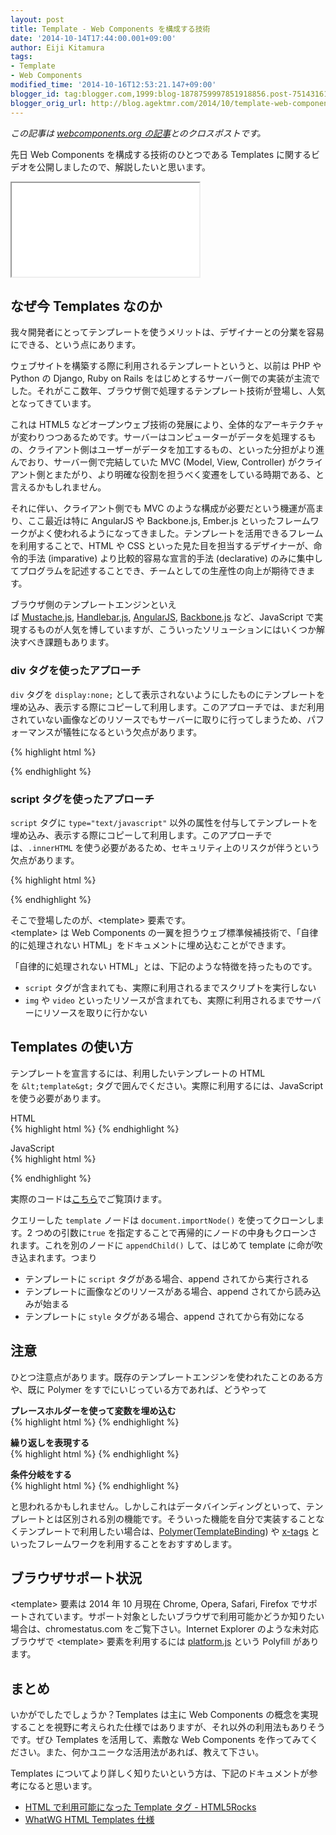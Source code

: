 ```yaml
---
layout: post
title: Template - Web Components を構成する技術
date: '2014-10-14T17:44:00.001+09:00'
author: Eiji Kitamura
tags:
- Template
- Web Components
modified_time: '2014-10-16T12:53:21.147+09:00'
blogger_id: tag:blogger.com,1999:blog-1878759997851918856.post-7514316136270000024
blogger_orig_url: http://blog.agektmr.com/2014/10/template-web-components.html
---
```


*この記事は [webcomponents.org の記事](http://webcomponents.org/articles/introduction-to-template-element/)とのクロスポストです。*
  
先日 Web Components を構成する技術のひとつである Templates に関するビデオを公開しましたので、解説したいと思います。  

<!-- excerpt -->

<div class="video-wrap">
  <iframe src="//www.youtube.com/embed/qC5xK6H0GlQ"></iframe>
</div>
  
## なぜ今 Templates なのか
我々開発者にとってテンプレートを使うメリットは、デザイナーとの分業を容易にできる、という点にあります。  
  
ウェブサイトを構築する際に利用されるテンプレートというと、以前は PHP や Python の Django, Ruby on Rails をはじめとするサーバー側での実装が主流でした。それがここ数年、ブラウザ側で処理するテンプレート技術が登場し、人気となってきています。   
  
これは HTML5 などオープンウェブ技術の発展により、全体的なアーキテクチャが変わりつつあるためです。サーバーはコンピューターがデータを処理するもの、クライアント側はユーザーがデータを加工するもの、といった分担がより進んでおり、サーバー側で完結していた MVC (Model, View, Controller) がクライアント側とまたがり、より明確な役割を担うべく変遷をしている時期である、と言えるかもしれません。  
  
それに伴い、クライアント側でも MVC のような構成が必要だという機運が高まり、ここ最近は特に AngularJS や Backbone.js, Ember.js といったフレームワークがよく使われるようになってきました。テンプレートを活用できるフレームを利用することで、HTML や CSS といった見た目を担当するデザイナーが、命令的手法 (imparative) より比較的容易な宣言的手法 (declarative) のみに集中してプログラムを記述することでき、チームとしての生産性の向上が期待できます。  
  
ブラウザ側のテンプレートエンジンといえば [Mustache.js](http://mustache.github.io/), [Handlebar.js](http://handlebarsjs.com/), [AngularJS](https://angularjs.org/), [Backbone.js](http://backbonejs.org/) など、JavaScript で実現するものが人気を博していますが、こういったソリューションにはいくつか解決すべき課題もあります。   

### div タグを使ったアプローチ
`div` タグを `display:none;` として表示されないようにしたものにテンプレートを埋め込み、表示する際にコピーして利用します。このアプローチでは、まだ利用されていない画像などのリソースでもサーバーに取りに行ってしまうため、パフォーマンスが犠牲になるという欠点があります。  

{% highlight html %}
<div style="display:none;">
  <div>
    <h1>Web Components</h1>
    <img src="http://webcomponents.org/img/logo.svg">
  </div>
</div>
{% endhighlight %}

### script タグを使ったアプローチ
`script` タグに `type="text/javascript"` 以外の属性を付与してテンプレートを埋め込み、表示する際にコピーして利用します。このアプローチでは、`.innerHTML` を使う必要があるため、セキュリティ上のリスクが伴うという欠点があります。  

{% highlight html %}
<script type="text/template">
  <div>
    <h1>Web Components</h1>
    <img src="http://webcomponents.org/img/logo.svg">
  </div>
</script>
{% endhighlight %}

そこで登場したのが、&lt;template&gt; 要素です。   
&lt;template&gt; は Web Components の一翼を担うウェブ標準候補技術で、「自律的に処理されない HTML」をドキュメントに埋め込むことができます。   
  
「自律的に処理されない HTML」とは、下記のような特徴を持ったものです。   

* `script` タグが含まれても、実際に利用されるまでスクリプトを実行しない
* `img` や `video` といったリソースが含まれても、実際に利用されるまでサーバーにリソースを取りに行かない

## Templates の使い方
テンプレートを宣言するには、利用したいテンプレートの HTML を `&lt;template&gt;` タグで囲んでください。実際に利用するには、JavaScript を使う必要があります。   
  
HTML  
{% highlight html %}
<template id="template">
  <style>
    ...
  </style>
  <div id="container">
    <img src="http://webcomponents.org/img/logo.svg">
  </div>
</template>
{% endhighlight %}
  
JavaScript  
{% highlight html %}
<script>
  var template = document.querySelector('#template');
  var clone = document.importNode(template.content, true);
  var host = document.querySelector('#host');
  host.appendChild(clone);
</script>
<div id="host"></div>
{% endhighlight %}
  
実際のコードは[こちら](http://jsbin.com/qaxiw/6/edit)でご覧頂けます。  
  
クエリーした `template` ノードは `document.importNode()` を使ってクローンします。2 つめの引数に`true` を指定することで再帰的にノードの中身もクローンされます。これを別のノードに `appendChild()` して、はじめて template に命が吹き込まれます。つまり   

* テンプレートに `script` タグがある場合、append されてから実行される
* テンプレートに画像などのリソースがある場合、append されてから読み込みが始まる
* テンプレートに `style` タグがある場合、append されてから有効になる

## 注意
ひとつ注意点があります。既存のテンプレートエンジンを使われたことのある方や、既に Polymer をすでにいじっている方であれば、どうやって   
  
**プレースホルダーを使って変数を埋め込む**  
{% highlight html %}
<template bind="{{items}}"></template>
{% endhighlight %}

**繰り返しを表現する**  
{% highlight html %}
<template repeat="{{item in items}}"></template>
{% endhighlight %}

**条件分岐をする**  
{% highlight html %}
<template if="{{item.active}}"></template>
{% endhighlight %}
  
と思われるかもしれません。しかしこれはデータバインディングといって、テンプレートとは区別される別の機能です。そういった機能を自分で実装することなくテンプレートで利用したい場合は、[Polymer](http://www.polymer-project.org/)([TemplateBinding](https://github.com/Polymer/TemplateBinding)) や [x-tags](http://www.x-tags.org/) といったフレームワークを利用することをおすすめします。   

## ブラウザサポート状況
&lt;template&gt; 要素は 2014 年 10 月現在 Chrome, Opera, Safari, Firefox でサポートされています。サポート対象としたいブラウザで利用可能かどうか知りたい場合は、chromestatus.com をご覧下さい。Internet Explorer のような未対応ブラウザで &lt;template&gt; 要素を利用するには [platform.js](https://github.com/polymer/platform) という Polyfill があります。   

## まとめ
いかがでしたでしょうか？Templates は主に Web Components の概念を実現することを視野に考えられた仕様ではありますが、それ以外の利用法もありそうです。ぜひ Templates を活用して、素敵な Web Components を作ってみてください。また、何かユニークな活用法があれば、教えて下さい。   
  
Templates についてより詳しく知りたいという方は、下記のドキュメントが参考になると思います。   

* [HTML で利用可能になった Template タグ - HTML5Rocks](http://goo.gl/JEIWir)
* [WhatWG HTML Templates 仕様](http://www.whatwg.org/specs/web-apps/current-work/multipage/scripting-1.html#the-template-element)
